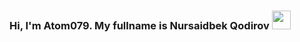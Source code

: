 ### Hi, I'm Atom079. My fullname is Nursaidbek Qodirov <img src="https://media.giphy.com/media/hvRJCLFzcasrR4ia7z/gihpy.gif" width="30px">
